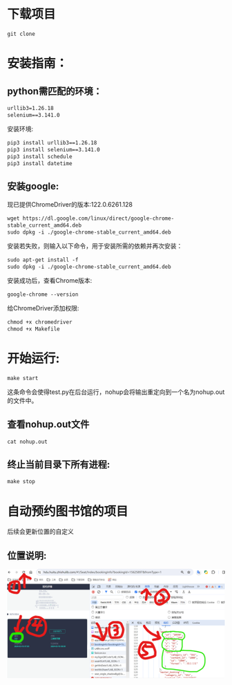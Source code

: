# 下载项目
```shell
git clone 
```
# 安装指南：
## python需匹配的环境：
````
urllib3=1.26.18
selenium==3.141.0
````
安装环境:
```shell
pip3 install urllib3==1.26.18
pip3 install selenium==3.141.0
pip3 install schedule
pip3 install datetime
```


## 安装google:
现已提供ChromeDriver的版本:122.0.6261.128
```shell
wget https://dl.google.com/linux/direct/google-chrome-stable_current_amd64.deb
sudo dpkg -i ./google-chrome-stable_current_amd64.deb
```
安装若失败，则输入以下命令，用于安装所需的依赖并再次安装：
```shell
sudo apt-get install -f
sudo dpkg -i ./google-chrome-stable_current_amd64.deb
```
安装成功后，查看Chrome版本:
```shell
google-chrome --version
```
给ChromeDriver添加权限:
```shell
chmod +x chromedriver
chmod +x Makefile
```
# 开始运行:
```shell
make start
```
这条命令会使得test.py在后台运行，nohup会将输出重定向到一个名为nohup.out的文件中。
## 查看nohup.out文件
```shell
cat nohup.out
```
## 终止当前目录下所有进程:
```shell
make stop
```
# 自动预约图书馆的项目
后续会更新位置的自定义
## 位置说明:
![位置说明](自定义位置（初稿）.png)
